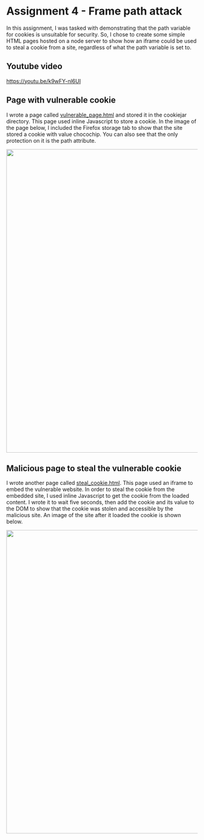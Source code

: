 # Assignment 4 - Frame path attack  
In this assignment, I was tasked with demonstrating that the path variable for cookies is unsuitable for security. So, I chose to create some simple HTML pages hosted on a node server to show how an iframe could be used to steal a cookie from a site, regardless of what the path variable is set to.  

## Youtube video  
https://youtu.be/k9wFY-nl6UI

## Page with vulnerable cookie  
I wrote a page called [vulnerable_page.html](cookiejar/vulnerable_page.html) and stored it in the cookiejar directory. This page used inline Javascript to store a cookie. In the image of the page below, I included the Firefox storage tab to show that the site stored a cookie with value chocochip. You can also see that the only protection on it is the path attribute.  

<img src="img/vulnerable.png" width=800>  

## Malicious page to steal the vulnerable cookie  
I wrote another page called [steal_cookie.html](steal_cookie.html). This page used an iframe to embed the vulnerable website. In order to steal the cookie from the embedded site, I used inline Javascript to get the cookie from the loaded content. I wrote it to wait five seconds, then add the cookie and its value to the DOM to show that the cookie was stolen and accessible by the malicious site. An image of the site after it loaded the cookie is shown below.  

<img src="img/steal.png" width=800>